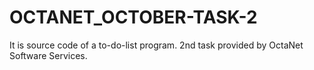 # OCTANET_OCTOBER-TASK-2
It is source code of a to-do-list program. 2nd  task provided by OctaNet Software Services.
